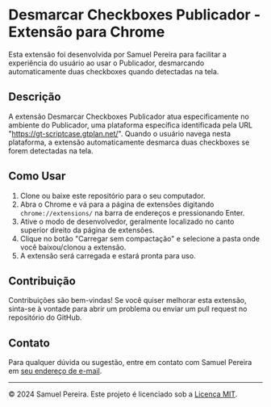 # Desmarcar Checkboxes Publicador - Extensão para Chrome

Esta extensão foi desenvolvida por Samuel Pereira para facilitar a experiência do usuário ao usar o Publicador, desmarcando automaticamente duas checkboxes quando detectadas na tela.

## Descrição

A extensão Desmarcar Checkboxes Publicador atua especificamente no ambiente do Publicador, uma plataforma específica identificada pela URL "https://gt-scriptcase.gtplan.net/". Quando o usuário navega nesta plataforma, a extensão automaticamente desmarca duas checkboxes se forem detectadas na tela.

## Como Usar

1. Clone ou baixe este repositório para o seu computador.
2. Abra o Chrome e vá para a página de extensões digitando `chrome://extensions/` na barra de endereços e pressionando Enter.
3. Ative o modo de desenvolvedor, geralmente localizado no canto superior direito da página de extensões.
4. Clique no botão "Carregar sem compactação" e selecione a pasta onde você baixou/clonou a extensão.
5. A extensão será carregada e estará pronta para uso.

## Contribuição

Contribuições são bem-vindas! Se você quiser melhorar esta extensão, sinta-se à vontade para abrir um problema ou enviar um pull request no repositório do GitHub.

## Contato

Para qualquer dúvida ou sugestão, entre em contato com Samuel Pereira em [seu endereço de e-mail](oldp1e.professional.contact@gmail.com.com).

---

© 2024 Samuel Pereira. Este projeto é licenciado sob a [Licença MIT](LICENSE).
